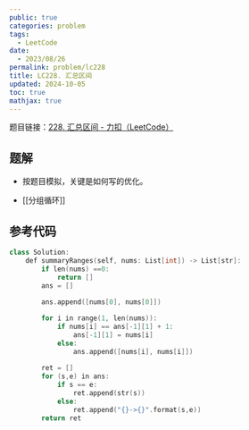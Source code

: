 ```yaml
---
public: true
categories: problem
tags:
  - LeetCode
date:
  - 2023/08/26
permalink: problem/lc228
title: LC228. 汇总区间
updated: 2024-10-05
toc: true
mathjax: true
---
```


题目链接：[228. 汇总区间 - 力扣（LeetCode）](https://leetcode.cn/problems/summary-ranges/description/)

<!--more-->

## 题解

  + 按题目模拟，关键是如何写的优化。

  + [[分组循环]]

## 参考代码

```cpp
class Solution:
    def summaryRanges(self, nums: List[int]) -> List[str]:
        if len(nums) ==0:
            return []
        ans = []
        
        ans.append([nums[0], nums[0]])

        for i in range(1, len(nums)):
            if nums[i] == ans[-1][1] + 1:
                ans[-1][1] = nums[i]
            else:
                ans.append([nums[i], nums[i]])
        
        ret = []
        for (s,e) in ans:
            if s == e:
                ret.append(str(s))
            else:
                ret.append("{}->{}".format(s,e))
        return ret
```


